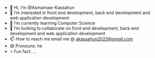 - 👋 Hi, I’m @Asmamaw-Kassahun
- 👀 I’m interested in front end development, back end development and web application development
- 🌱 I’m currently learning Computer Science
- 💞️ I’m looking to collaborate on front end development, back end development and web application development
- 📫 How to reach me email me @ akassahun2023@gmail.com
- 😄 Pronouns: he
- ⚡ Fun fact: ...

<!---
Asmamaw-cloud/Asmamaw-cloud is a ✨ special ✨ repository because its `README.md` (this file) appears on your GitHub profile.
You can click the Preview link to take a look at your changes.
--->

